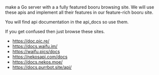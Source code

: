 make a Go server with a a fully featured booru browsing site.
We will use these apis and implement all their features in our feature-rich booru site.

You will find api documentation in the api_docs so use them.


If you get confused then just browse these sites.
- https://doc.pic.re/
- https://docs.waifu.im/
- https://waifu.pics/docs
- https://nekosapi.com/docs
- https://docs.nekos.moe/
- https://docs.purrbot.site/api/
